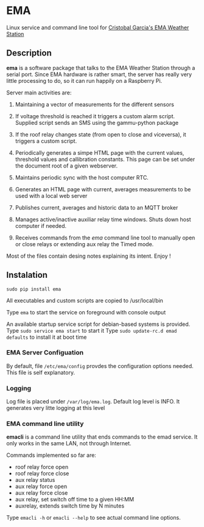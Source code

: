 
EMA
===

Linux service and command line tool for [Cristobal Garcia's EMA Weather Station](http://www.observatorioremoto.com/emav2/meteoen.htm)

Description
-----------

**ema** is a software package that talks to the EMA Weather Station through a serial port. 
Since EMA hardware is rather smart, the server has really very little processing to do, so
it can run happily on a Raspberry Pi. 

Server main activities are:

1. Maintaining a vector of measurements for the different sensors

2. If voltage threshold is reached it triggers a custom alarm script. Supplied script sends an SMS using the gammu-python package

3. If the roof relay changes state (from open to close and viceversa), it triggers a custom script.

4. Periodically generates a simpe HTML page with the current values, threshold values and callibration constants. This page can be set under 
the document root of a given webserver.

5. Maintains periodic sync with the host computer RTC.

6. Generates an HTML page with current, averages measurements to be used
with a local web server

7. Publishes current, averages and historic data to an MQTT broker

8. Manages active/inactive auxiliar relay time windows. Shuts down
host computer if needed.

9. Receives commands from the *ema* command line tool to manually open or close relays or extending aux relay the Timed mode.

Most of the files contain desing notes explaining its intent.
Enjoy !

Instalation
-----------

  `sudo pip install ema`

All executables and custom scripts are copied to /usr/local/bin

Type `ema` to start the service on foreground with console output

An available startup service script for debian-based systems is provided. 
Type `sudo service ema start` to start it
Type `sudo update-rc.d emad defaults` to install it at boot time

### EMA Server Configuation ###

By default, file `/etc/ema/config` provdes the configuration options needed.
This file is self explanatory.

### Logging ###

Log file is placed under `/var/log/ema.log`. 
Default log level is INFO. It generates very litte logging at this level

### EMA command line utility ###

**emacli** is a command line utility that ends commands to the emad service. 
It only works in the same LAN, not through Internet.

Commands implemented so far are:
* roof relay force open
* roof relay force close
* aux relay status
* aux relay force open
* aux relay force close
* aux relay, set switch off time to a given HH:MM
* auxrelay, extends switch time by N minutes

Type `emacli -h` or `emacli --help` to see actual command line options.

